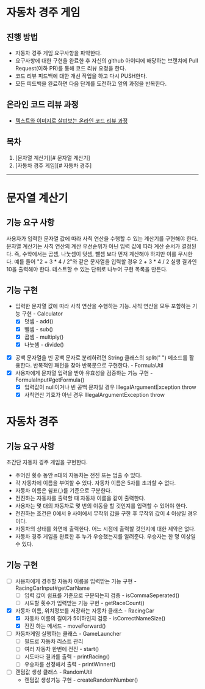 # 자동차 경주 게임

## 진행 방법
* 자동차 경주 게임 요구사항을 파악한다.
* 요구사항에 대한 구현을 완료한 후 자신의 github 아이디에 해당하는 브랜치에 Pull Request(이하 PR)를 통해 코드 리뷰 요청을 한다.
* 코드 리뷰 피드백에 대한 개선 작업을 하고 다시 PUSH한다.
* 모든 피드백을 완료하면 다음 단계를 도전하고 앞의 과정을 반복한다.

## 온라인 코드 리뷰 과정
* [텍스트와 이미지로 살펴보는 온라인 코드 리뷰 과정](https://github.com/next-step/nextstep-docs/tree/master/codereview)

## 목차

1. [문자열 계산기][# 문자열 계산기]
2. [자동차 경주 게임][# 자동차 경주]
---

# 문자열 계산기

## 기능 요구 사항
사용자가 입력한 문자열 값에 따라 사칙 연산을 수행할 수 있는 계산기를 구현해야 한다.
문자열 계산기는 사칙 연산의 계산 우선순위가 아닌 입력 값에 따라 계산 순서가 결정된다. 
즉, 수학에서는 곱셈, 나눗셈이 덧셈, 뺄셈 보다 먼저 계산해야 하지만 이를 무시한다.
예를 들어 "2 + 3 * 4 / 2"와 같은 문자열을 입력할 경우 2 + 3 * 4 / 2 실행 결과인 10을 출력해야 한다.
테스트할 수 있는 단위로 나누어 구현 목록을 만든다.

## 기능 구현
- 입력한 문자열 값에 따라 사칙 연산을 수행하는 기능. 사칙 연산을 모두 포함하는 기능 구현 - Calculator         
  - [x] 덧셈 - add()   
  - [x] 뺄셈 - sub()   
  - [x] 곱셈 - multiply()     
  - [x] 나눗셈 - divide()     
- [x] 공백 문자열을 빈 공백 문자로 분리하려면 String 클래스의 split(" ") 메소드를 활용한다. 반복적인 패턴을 찾아 반복문으로 구현한다. - FormulaUtil    
- [x] 사용자에게 문자열 입력을 받아 유효성을 검증하는 기능 구현 - FormulaInput#getFormula()    
  - [x] 입력값이 null이거나 빈 공백 문자일 경우 IllegalArgumentException throw     
  - [x] 사칙연산 기호가 아닌 경우 IllegalArgumentException throw    

# 자동차 경주

## 기능 요구 사항
초간단 자동차 경주 게임을 구현한다.
- 주어진 횟수 동안 n대의 자동차는 전진 또는 멈출 수 있다.
- 각 자동차에 이름을 부여할 수 있다. 자동차 이름은 5자를 초과할 수 없다.
- 자동차 이름은 쉼표(,)를 기준으로 구분한다.
- 전진하는 자동차를 출력할 때 자동차 이름을 같이 출력한다.
- 사용자는 몇 대의 자동차로 몇 번의 이동을 할 것인지를 입력할 수 있어야 한다.
- 전진하는 조건은 0에서 9 사이에서 무작위 값을 구한 후 무작위 값이 4 이상일 경우이다.
- 자동차의 상태를 화면에 출력한다. 어느 시점에 출력할 것인지에 대한 제약은 없다.
- 자동차 경주 게임을 완료한 후 누가 우승했는지를 알려준다. 우승자는 한 명 이상일 수 있다.

## 기능 구현
- [ ] 사용자에게 경주할 자동차 이름을 입력받는 기능 구현 - RacingCarInput#getCarName
  - [ ] 입력 값이 쉼표를 기준으로 구분되는지 검증 - isCommaSeperated()
  - [ ] 시도할 횟수가 입력받는 기능 구현 - getRaceCount()  
- [x] 자동차 이름, 위치정보를 저장하는 자동차 클래스 - RacingCar 
  - [x] 자동차 이름의 길이가 5이하인지 검증 - isCorrectNameSize()
  - [x] 전진 하는 메서드 - moveForward()
- [ ] 자동차게임 실행하는 클래스 - GameLauncher
  - [ ] 필드로 자동차 리스트 관리
  - [ ] 여러 자동차 한번에 전진 - start()
  - [ ] 시도마다 결과를 출력 - printRacing()
  - [ ] 우승자를 선정해서 출력 - printWinner()
- [ ] 랜덤값 생성 클래스 - RandomUtil
  - 랜덤값 생성기능 구현 - createRandomNumber()
